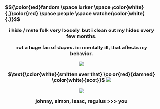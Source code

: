 <h3> $${\color{red}fandom \space lurker \space \color{white}{,}\color{red} \space people \space watcher\color{white}{.}}$$
 <p align="center">i hide / mute folk very loosely, but i clean out my hides every few months.
 <p align="center">not a huge fan of dupes. im mentally ill, that affects my behavior.

<p align="center"> <img src="https://files.catbox.moe/iylwv3.png">

<p align="center"> $\text{\color{white}{smitten over that} \color{red}{damned} \color{white}{scot}}$ <img src="https://gifcity.carrd.co/assets/images/gallery88/2b9afe77.gif?v=b2f08ae6">

<p align="center"> <img src="https://gifcity.carrd.co/assets/images/gallery39/6130186d.gif?v=b2f08ae6">

<p align="center"> johnny, simon, isaac, regulus >>> you

